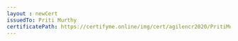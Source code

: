 ```yaml
--- 
layout : newCert 
issuedTo: Priti Murthy 
certificatePath: https://certifyme.online/img/cert/agilencr2020/PritiMurthy_07979.png
--- 
```

